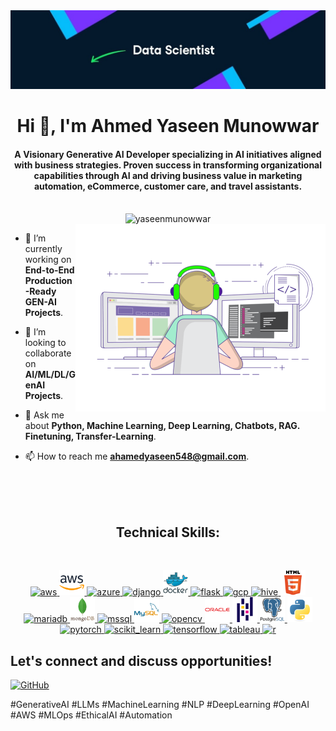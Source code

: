 <img src="https://github.com/YaseenMunowwar/YaseenMunowwar/blob/main/1644953067643.jpeg" alt="MasterHead">
<h1 align="center">Hi 👋, I'm Ahmed Yaseen Munowwar</h1>
<h4 align="center">A Visionary Generative AI Developer specializing in AI initiatives aligned with business strategies. Proven success in transforming organizational capabilities through AI and driving business value in marketing automation, eCommerce, customer care, and travel assistants. </h4> 
<br>

<div align="center">
    <center> 
        <img src="https://komarev.com/ghpvc/?username=yaseenmunowwar&label=Profile%20views&color=0e75b6&style=for-the-badge" alt="yaseenmunowwar" /> 
    </center>
</div>

<img align="right" alt="coding" width="400" src="https://github.com/YaseenMunowwar/YaseenMunowwar/blob/main/github_worker.gif">
  
- 🔭 I’m currently working on **End-to-End Production-Ready GEN-AI Projects**.

- 👯 I’m looking to collaborate on **AI/ML/DL/GenAI Projects**.

- 💬 Ask me about **Python, Machine Learning, Deep Learning, Chatbots, RAG. Finetuning, Transfer-Learning**.

- 📫 How to reach me **ahamedyaseen548@gmail.com**.

<br>
<br> <br>
<div align="center">
  <h2 align="center">Technical Skills:</h2>
  <br>
  <p align="center">
    <a href="https://aws.amazon.com" target="_blank" rel="noreferrer">
      <img src="https://img.icons8.com/?size=100&id=FBO05Dys9QCg&format=png&color=000000" alt="aws" width="40" height="40"/>
    </a>
    <a href="https://aws.amazon.com" target="_blank" rel="noreferrer">
      <img src="https://raw.githubusercontent.com/devicons/devicon/master/icons/amazonwebservices/amazonwebservices-original-wordmark.svg" alt="aws" width="40" height="40"/>
    </a>
    <a href="https://azure.microsoft.com/en-in/" target="_blank" rel="noreferrer">
      <img src="https://www.vectorlogo.zone/logos/microsoft_azure/microsoft_azure-icon.svg" alt="azure" width="40" height="40"/>
    </a>
    <a href="https://www.djangoproject.com/" target="_blank" rel="noreferrer">
      <img src="https://cdn.worldvectorlogo.com/logos/django.svg" alt="django" width="40" height="40"/>
    </a>
    <a href="https://www.docker.com/" target="_blank" rel="noreferrer">
      <img src="https://raw.githubusercontent.com/devicons/devicon/master/icons/docker/docker-original-wordmark.svg" alt="docker" width="40" height="40"/>
    </a>
    <a href="https://flask.palletsprojects.com/" target="_blank" rel="noreferrer">
      <img src="https://www.vectorlogo.zone/logos/pocoo_flask/pocoo_flask-icon.svg" alt="flask" width="40" height="40"/>
    </a>
    <a href="https://cloud.google.com" target="_blank" rel="noreferrer">
      <img src="https://www.vectorlogo.zone/logos/google_cloud/google_cloud-icon.svg" alt="gcp" width="40" height="40"/>
    </a>
    <a href="https://hive.apache.org/" target="_blank" rel="noreferrer">
      <img src="https://www.vectorlogo.zone/logos/apache_hive/apache_hive-icon.svg" alt="hive" width="40" height="40"/>
    </a>
    <a href="https://www.w3.org/html/" target="_blank" rel="noreferrer">
      <img src="https://raw.githubusercontent.com/devicons/devicon/master/icons/html5/html5-original-wordmark.svg" alt="html5" width="40" height="40"/>
    </a>
    <a href="https://mariadb.org/" target="_blank" rel="noreferrer">
      <img src="https://www.vectorlogo.zone/logos/mariadb/mariadb-icon.svg" alt="mariadb" width="40" height="40"/>
    </a>
    <a href="https://www.mongodb.com/" target="_blank" rel="noreferrer">
      <img src="https://raw.githubusercontent.com/devicons/devicon/master/icons/mongodb/mongodb-original-wordmark.svg" alt="mongodb" width="40" height="40"/>
    </a>
    <a href="https://www.microsoft.com/en-us/sql-server" target="_blank" rel="noreferrer">
      <img src="https://www.svgrepo.com/show/303229/microsoft-sql-server-logo.svg" alt="mssql" width="40" height="40"/>
    </a>
    <a href="https://www.mysql.com/" target="_blank" rel="noreferrer">
      <img src="https://raw.githubusercontent.com/devicons/devicon/master/icons/mysql/mysql-original-wordmark.svg" alt="mysql" width="40" height="40"/>
    </a>
    <a href="https://opencv.org/" target="_blank" rel="noreferrer">
      <img src="https://www.vectorlogo.zone/logos/opencv/opencv-icon.svg" alt="opencv" width="40" height="40"/>
    </a>
    <a href="https://www.oracle.com/" target="_blank" rel="noreferrer">
      <img src="https://raw.githubusercontent.com/devicons/devicon/master/icons/oracle/oracle-original.svg" alt="oracle" width="40" height="40"/>
    </a>
    <a href="https://pandas.pydata.org/" target="_blank" rel="noreferrer">
      <img src="https://raw.githubusercontent.com/devicons/devicon/2ae2a900d2f041da66e950e4d48052658d850630/icons/pandas/pandas-original.svg" alt="pandas" width="40" height="40"/>
    </a>
    <a href="https://www.postgresql.org" target="_blank" rel="noreferrer">
      <img src="https://raw.githubusercontent.com/devicons/devicon/master/icons/postgresql/postgresql-original-wordmark.svg" alt="postgresql" width="40" height="40"/>
    </a>
    <a href="https://www.python.org" target="_blank" rel="noreferrer">
      <img src="https://raw.githubusercontent.com/devicons/devicon/master/icons/python/python-original.svg" alt="python" width="40" height="40"/>
    </a>
    <a href="https://pytorch.org/" target="_blank" rel="noreferrer">
      <img src="https://www.vectorlogo.zone/logos/pytorch/pytorch-icon.svg" alt="pytorch" width="40" height="40"/>
    </a>
    <a href="https://scikit-learn.org/" target="_blank" rel="noreferrer">
      <img src="https://upload.wikimedia.org/wikipedia/commons/0/05/Scikit_learn_logo_small.svg" alt="scikit_learn" width="40" height="40"/>
    </a>
    <a href="https://www.tensorflow.org/" target="_blank" rel="noreferrer">
      <img src="https://www.vectorlogo.zone/logos/tensorflow/tensorflow-icon.svg" alt="tensorflow" width="40" height="40"/>
    </a>
    <a href="https://www.tableau.com/" target="_blank" rel="noreferrer">
      <img src="https://www.vectorlogo.zone/logos/tableau/tableau-icon.svg" alt="tableau" width="40" height="40"/>
    </a>
    <a href="https://www.r-project.org/" target="_blank" rel="noreferrer">
      <img src="https://www.vectorlogo.zone/logos/r-project/r-project-icon.svg" alt="r" width="40" height="40"/>
    </a>
  </p>
</div>

## Let's connect and discuss opportunities!

[![GitHub](https://img.shields.io/badge/-GitHub-181717?style=flat&logo=github&logoColor=white)](https://github.com/YaseenMunowwar)

#GenerativeAI #LLMs #MachineLearning #NLP #DeepLearning #OpenAI #AWS #MLOps #EthicalAI #Automation
